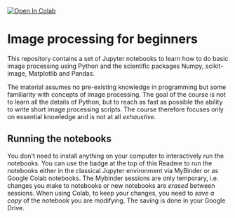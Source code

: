 [![Open In Colab](https://colab.research.google.com/assets/colab-badge.svg)](https://colab.research.google.com/drive/17g0d5lL__vr0yexLGkqBGtMZfZQwDXLf?usp=sharing)

# Image processing for beginners

This repository contains a set of Jupyter notebooks to learn how to do basic image processing using Python and the scientific packages Numpy, scikit-image, Matplotlib and Pandas.

The material assumes no pre-existing knowledge in programming but some familiarity with concepts of image processing. The goal of the course is not to learn all the details of Python, but to reach as fast as possible the ability to write short image processing scripts. The course therefore focuses only on essential knowledge and is not at all *exhaustive*.

## Running the notebooks

You don't need to install anything on your computer to interactively run the notebooks. You can use the badge at the top of this Readme to run the notebooks either in the classical Jupyter environment via MyBinder or as Google Colab notebooks. The Mybinder sessions are only temporary, i.e. changes you make to notebooks or new notebooks are *erased* between sessions. When using Colab, to keep your changes, you need to *save a copy* of the notebook you are modifying. The saving is done in your Google Drive.

